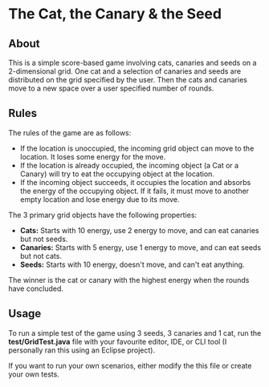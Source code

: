 # The Cat, the Canary & the Seed

## About

This is a simple score-based game involving cats, canaries and seeds on a 2-dimensional grid. One cat and a selection of canaries and seeds are distributed on the grid specified by the user. Then the cats and canaries move to a new space over a user specified number of rounds.

## Rules

The rules of the game are as follows:
- If the location is unoccupied, the incoming grid object can move to the location. It loses some energy for the move.
- If the location is already occupied, the incoming object (a Cat or a Canary)  will try to eat the occupying object at the location. 
- If the incoming object succeeds, it occupies the location and absorbs the energy of the occupying object. If it fails, it must move to another empty location and lose energy due to its move.

The 3 primary grid objects have the following properties:
- **Cats:** Starts with 10 energy, use 2 energy to move, and can eat canaries but not seeds.
- **Canaries:** Starts with 5 energy, use 1 energy to move, and can eat seeds but not cats.
- **Seeds:** Starts with 10 energy, doesn't move, and can't eat anything.

The winner is the cat or canary with the highest energy when the rounds have concluded.

## Usage

To run a simple test of the game using 3 seeds, 3 canaries and 1 cat, run the **test/GridTest.java** file with your favourite editor, IDE, or CLI tool (I personally ran this using an Eclipse project).

If you want to run your own scenarios, either modify the this file or create your own tests.
